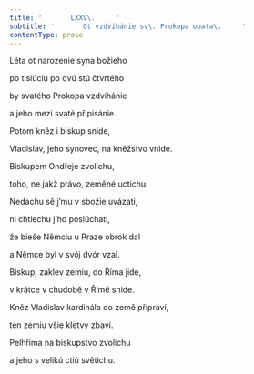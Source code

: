 ```yaml
---
title: '       LXXV\.     '
subtitle: '       Ot vzdvíhánie sv\. Prokopa opata\.     '
contentType: prose
---
```


<section>

Léta ot narozenie syna božieho

po tisiúciu po dvú stú čtvrtého

by svatého Prokopa vzdvíhánie

a jeho mezi svaté připisánie.

Potom kněz i biskup snide,

Vladislav, jeho synovec, na kněžstvo vnide.

Biskupem Ondřeje zvolichu,

toho, ne jakž právo, zeměné uctichu.

Nedachu sě j’mu v sbožie uvázati,

ni chtiechu j’ho poslúchati,

že bieše Němciu u Praze obrok dal

a Němce byl v svój dvór vzal.

Biskup, zaklev zemiu, do Říma jide,

v krátce v chudobě v Římě snide.

Kněz Vladislav kardinála do země připraví,

ten zemiu všie kletvy zbavi.

Pelhřima na biskupstvo zvolichu

a jeho s velikú ctiú světichu.

</section>
